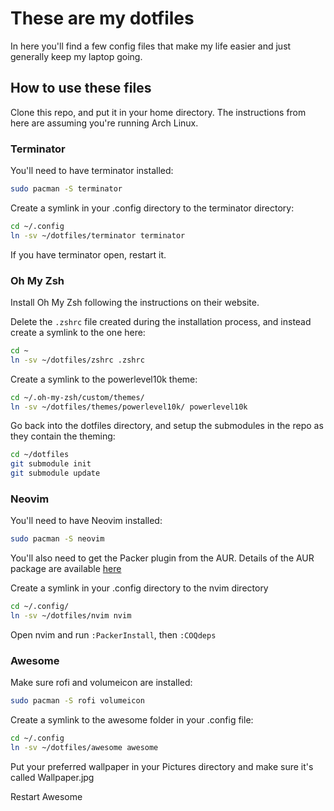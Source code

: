 # These are my dotfiles 
In here you'll find a few config files that make my life easier and just 
generally keep my laptop going.

## How to use these files
Clone this repo, and put it in your home directory.
The instructions from here are assuming you're running Arch Linux.


### Terminator
You'll need to have terminator installed:
```zsh
sudo pacman -S terminator
```

Create a symlink in your .config directory to the terminator directory:
```zsh
cd ~/.config
ln -sv ~/dotfiles/terminator terminator
```
If you have terminator open, restart it.


### Oh My Zsh
Install Oh My Zsh following the instructions on their website.

Delete the `.zshrc` file created during the installation process, and instead create a symlink to the one here:
```zsh
cd ~
ln -sv ~/dotfiles/zshrc .zshrc
```

Create a symlink to the powerlevel10k theme:
```zsh
cd ~/.oh-my-zsh/custom/themes/
ln -sv ~/dotfiles/themes/powerlevel10k/ powerlevel10k
```

Go back into the dotfiles directory, and setup the submodules in the repo as they contain the theming:
```zsh
cd ~/dotfiles
git submodule init
git submodule update
```

### Neovim
You'll need to have Neovim installed:
```zsh
sudo pacman -S neovim
```

You'll also need to get the Packer plugin from the AUR.  Details of the AUR package are available [here](https://aur.archlinux.org/packages/nvim-packer-git)

Create a symlink in your .config directory to the nvim directory
```zsh
cd ~/.config/
ln -sv ~/dotfiles/nvim nvim
```
Open nvim and run `:PackerInstall`, then `:COQdeps`


### Awesome
Make sure rofi and volumeicon are installed:
```zsh
sudo pacman -S rofi volumeicon
```

Create a symlink to the awesome folder in your .config file:
```zsh
cd ~/.config
ln -sv ~/dotfiles/awesome awesome
```

Put your preferred wallpaper in your Pictures directory and make sure it's called Wallpaper.jpg

Restart Awesome
